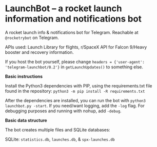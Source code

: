 # LaunchBot – a rocket launch information and notifications bot
A rocket launch info & notifications bot for Telegram. Reachable at `@rocketrybot` on Telegram.

APIs used: Launch Library for flights, r/SpaceX API for Falcon 9/Heavy booster and recovery information.

If you host the bot yourself, please change `headers = {'user-agent': 'telegram-launchbot/0.2'}` in `getLaunchUpdates()` to something else.

**Basic instructions**

Install the Python3 dependencies with PIP, using the requirements.txt file found in the repository: `python3 -m pip install -R requirements.txt `

After the dependencies are installed, you can run the bot with `python3 launchbot.py -start`. If you need/want logging, add the `-log` flag. For debugging purposes and running with nohup, add `-debug`.

**Basic data structure**

The bot creates multiple files and SQLite databases:

SQLite: `statistics.db`, `launches.db`, & `spx-launches.db`
